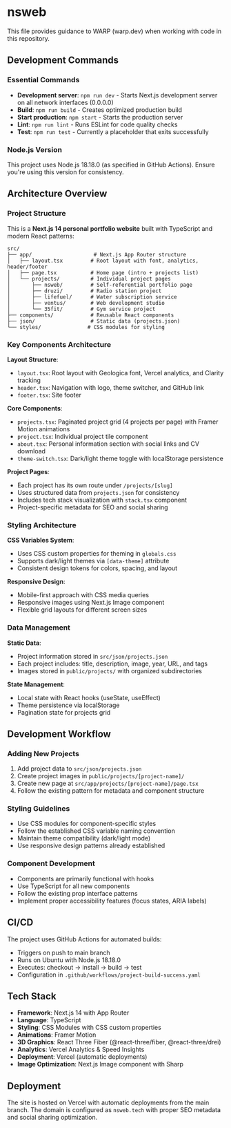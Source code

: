 # nsweb

This file provides guidance to WARP (warp.dev) when working with code in this repository.

## Development Commands

### Essential Commands

- **Development server**: `npm run dev` - Starts Next.js development server on all network interfaces (0.0.0.0)
- **Build**: `npm run build` - Creates optimized production build
- **Start production**: `npm start` - Starts the production server
- **Lint**: `npm run lint` - Runs ESLint for code quality checks
- **Test**: `npm run test` - Currently a placeholder that exits successfully

### Node.js Version

This project uses Node.js 18.18.0 (as specified in GitHub Actions). Ensure you're using this version for consistency.

## Architecture Overview

### Project Structure

This is a **Next.js 14 personal portfolio website** built with TypeScript and modern React patterns:

```
src/
├── app/                    # Next.js App Router structure
│   ├── layout.tsx         # Root layout with font, analytics, header/footer
│   ├── page.tsx           # Home page (intro + projects list)
│   └── projects/          # Individual project pages
│       ├── nsweb/         # Self-referential portfolio page
│       ├── druzi/         # Radio station project
│       ├── lifefuel/      # Water subscription service
│       ├── ventus/        # Web development studio
│       └── 35fit/         # Gym service project
├── components/            # Reusable React components
├── json/                  # Static data (projects.json)
└── styles/               # CSS modules for styling
```

### Key Components Architecture

**Layout Structure**:

- `layout.tsx`: Root layout with Geologica font, Vercel analytics, and Clarity tracking
- `header.tsx`: Navigation with logo, theme switcher, and GitHub link
- `footer.tsx`: Site footer

**Core Components**:

- `projects.tsx`: Paginated project grid (4 projects per page) with Framer Motion animations
- `project.tsx`: Individual project tile component
- `about.tsx`: Personal information section with social links and CV download
- `theme-switch.tsx`: Dark/light theme toggle with localStorage persistence

**Project Pages**:

- Each project has its own route under `/projects/[slug]`
- Uses structured data from `projects.json` for consistency
- Includes tech stack visualization with `stack.tsx` component
- Project-specific metadata for SEO and social sharing

### Styling Architecture

**CSS Variables System**:

- Uses CSS custom properties for theming in `globals.css`
- Supports dark/light themes via `[data-theme]` attribute
- Consistent design tokens for colors, spacing, and layout

**Responsive Design**:

- Mobile-first approach with CSS media queries
- Responsive images using Next.js Image component
- Flexible grid layouts for different screen sizes

### Data Management

**Static Data**:

- Project information stored in `src/json/projects.json`
- Each project includes: title, description, image, year, URL, and tags
- Images stored in `public/projects/` with organized subdirectories

**State Management**:

- Local state with React hooks (useState, useEffect)
- Theme persistence via localStorage
- Pagination state for projects grid

## Development Workflow

### Adding New Projects

1. Add project data to `src/json/projects.json`
2. Create project images in `public/projects/[project-name]/`
3. Create new page at `src/app/projects/[project-name]/page.tsx`
4. Follow the existing pattern for metadata and component structure

### Styling Guidelines

- Use CSS modules for component-specific styles
- Follow the established CSS variable naming convention
- Maintain theme compatibility (dark/light mode)
- Use responsive design patterns already established

### Component Development

- Components are primarily functional with hooks
- Use TypeScript for all new components
- Follow the existing prop interface patterns
- Implement proper accessibility features (focus states, ARIA labels)

## CI/CD

The project uses GitHub Actions for automated builds:

- Triggers on push to main branch
- Runs on Ubuntu with Node.js 18.18.0
- Executes: checkout → install → build → test
- Configuration in `.github/workflows/project-build-success.yaml`

## Tech Stack

- **Framework**: Next.js 14 with App Router
- **Language**: TypeScript
- **Styling**: CSS Modules with CSS custom properties
- **Animations**: Framer Motion
- **3D Graphics**: React Three Fiber (@react-three/fiber, @react-three/drei)
- **Analytics**: Vercel Analytics & Speed Insights
- **Deployment**: Vercel (automatic deployments)
- **Image Optimization**: Next.js Image component with Sharp

## Deployment

The site is hosted on Vercel with automatic deployments from the main branch. The domain is configured as `nsweb.tech` with proper SEO metadata and social sharing optimization.
